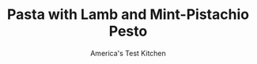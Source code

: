 ---
layout: ../../layouts/MarkdownPostLayout.astro
title: Pasta with Lamb and Mint-Pistachio Pesto
author: America's Test Kitchen
pubDate: 2023-03-15
description: "A minty pistachio pesto ties ground lamb and pasta together."
image_url: https://res.cloudinary.com/hksqkdlah/image/upload/ar_1:1,c_fill,dpr_2.0,f_auto,fl_lossy.progressive.strip_profile,g_faces:auto,q_auto:low,w_344/SFS_PastaLambMintPistachioPesto-27_hntqnd
tags: ["Main Courses","Italian","Vegetables","Pasta","Lamb","Weeknight"]
calories: 4832
protein: 45
carbohydrates: 98
fats: 70
fiber: 10
ingredients: ["2 cups, fresh mint leaves","½ cup plus 1 tablespoon, extra-virgin olive oil, divided","½ cup, shelled pistachios, toasted and chopped, divided","1 ounce, Pecorino Romano cheese, grated (½ cup), divided, plus extra for serving","1½ teaspoons, table salt, divided, plus salt for cooking pasta","1 teaspoon, grated lemon zest plus 1 tablespoon juice","1 , garlic clove, minced","1 pound, fusilli","1 pound, ground lamb","½ teaspoon, pepper","1 cup, frozen peas, thawed"]
serves: 4
time: "50 minutes"
instructions: ["Process mint, ½ cup oil, ¼ cup pistachios, ¼ cup Pecorino, 1 teaspoon salt, lemon zest, and garlic in food processor until smooth, about 1 minute, scraping down sides of bowl as needed.","Bring 4 quarts water to boil in large pot. Add pasta and 1 tablespoon salt and cook, stirring often, until al dente. Reserve 1 cup cooking water, then drain pasta and return it to pot.","Meanwhile, heat remaining 1 tablespoon oil in 12-inch nonstick skillet over medium-high heat until just smoking. Add lamb, pepper, and remaining ½ teaspoon salt and cook, breaking up meat with wooden spoon, until well browned, 5 to 7 minutes. Transfer lamb to pot with pasta. Add peas, pesto, lemon juice, reserved cooking water, and remaining ¼ cup Pecorino to pasta and toss to combine. Season with salt and pepper to taste and sprinkle with remaining ¼ cup pistachios. Serve with extra Pecorino."]
nutrition: ["947 mg Potassium, K","649 mg Phosphorus, P","338 mg Calcium, Ca","10 mg Iron, Fe","147 mg Magnesium, Mg","863 mg Sodium, Na","7 mg Zinc, Zn","70 g Total lipid (fat)","9 mg Niacin","38 g Fatty acids, total monounsaturated","8 g Fatty acids, total polyunsaturated","15 mg Vitamin C, total ascorbic acid","99 mg Cholesterol","19 g Fatty acids, total saturated","10 g Fiber, total dietary","115 µg Folate, food","6 g Sugars, total","32 µg Vitamin K (phylloquinone)","152 g Water","98 g Carbohydrate, by difference","115 µg Folate, DFE","45 g Protein","5 mg Vitamin E (alpha-tocopherol)","2 µg Vitamin B-12","146 µg Vitamin A, RAE","1208 kcal Energy","4832 calories"]
notes: "You will need two large bunches of mint to yield 2 cups of leaves. We like the buttery flavor of pistachios here, but you can substitute slivered almonds."
---